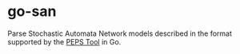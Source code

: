 # go-san

Parse Stochastic Automata Network models described in the format supported by
the [PEPS Tool](http://www-id.imag.fr/Logiciels/peps/userguide.html#Model_Description)
in Go.
